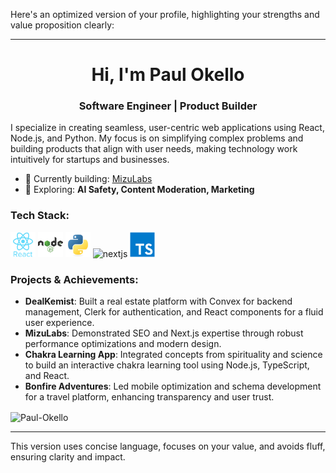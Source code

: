 Here's an optimized version of your profile, highlighting your strengths and value proposition clearly:

---

<h1 align="center">Hi, I'm Paul Okello</h1>
<h3 align="center">Software Engineer | Product Builder</h3>

I specialize in creating seamless, user-centric web applications using React, Node.js, and Python. My focus is on simplifying complex problems and building products that align with user needs, making technology work intuitively for startups and businesses.

- 🎥 Currently building: [MizuLabs](https://mizulabs.tech/)
- 🌱 Exploring: **AI Safety, Content Moderation, Marketing**

<h3 align="left">Tech Stack:</h3>
<p align="left"> 
  <img src="https://raw.githubusercontent.com/devicons/devicon/master/icons/react/react-original-wordmark.svg" alt="react" width="40" height="40"/>
  <img src="https://raw.githubusercontent.com/devicons/devicon/master/icons/nodejs/nodejs-original-wordmark.svg" alt="nodejs" width="40" height="40"/>
  <img src="https://raw.githubusercontent.com/devicons/devicon/master/icons/python/python-original.svg" alt="python" width="40" height="40"/>
  <img src="https://cdn.worldvectorlogo.com/logos/nextjs-2.svg" alt="nextjs" width="40" height="40"/>
  <img src="https://raw.githubusercontent.com/devicons/devicon/master/icons/typescript/typescript-original.svg" alt="typescript" width="40" height="40"/>
</p>

<h3 align="left">Projects & Achievements:</h3>

- **DealKemist**: Built a real estate platform with Convex for backend management, Clerk for authentication, and React components for a fluid user experience.
- **MizuLabs**: Demonstrated SEO and Next.js expertise through robust performance optimizations and modern design.
- **Chakra Learning App**: Integrated concepts from spirituality and science to build an interactive chakra learning tool using Node.js, TypeScript, and React.
- **Bonfire Adventures**: Led mobile optimization and schema development for a travel platform, enhancing transparency and user trust.

<p><img align="center" src="https://github-readme-streak-stats.herokuapp.com/?user=Paul-Okello" alt="Paul-Okello" /></p>

---

This version uses concise language, focuses on your value, and avoids fluff, ensuring clarity and impact.
